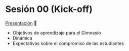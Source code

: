 # Sesión 00 (Kick-off)

[Presentación](https://docs.google.com/presentation/d/e/2PACX-1vQB-3zKjdnEiW_PCUtAyDUmu8ye0AGxMhinZIbKzQxqRbLrsDIMbHnxUQNP8BUi4B-NA3bU-g3W05Bg/pub?start=false&loop=false&delayms=5000) 🔗

- Objetivos de aprendizaje para el Gimnasio
- Dinámica
- Expectativas sobre el compromiso de las estudiantes
